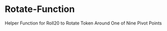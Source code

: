 Rotate-Function
===============

Helper Function for Roll20 to Rotate Token Around One of Nine Pivot Points
